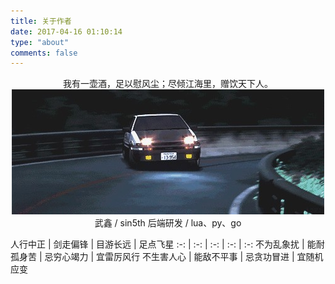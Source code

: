 ```yaml
---
title: 关于作者
date: 2017-04-16 01:10:14
type: "about"
comments: false
---
```


<p style="text-align: center">
我有一壶酒，足以慰风尘；尽倾江海里，赠饮天下人。
<img src="/images/sin5th.com/86.jpg" alt="86">
武鑫 / sin5th
后端研发 / lua、py、go
</p>


人行中正 | 剑走偏锋 | 目游长远 | 足点飞星
 :-: | :-: | :-: | :-: | :-:
 不为乱象扰 | 能耐孤身苦 | 忌穷心竭力 | 宜雷厉风行
 不生害人心 | 能敌不平事 | 忌贪功冒进 | 宜随机应变
